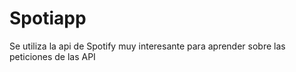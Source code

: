 # Spotiapp

Se utiliza la api de Spotify muy interesante para aprender sobre las peticiones de las API
